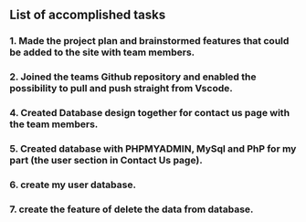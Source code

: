 ## List of accomplished tasks

### 1. Made the project plan and brainstormed features that could be added to the site with team members.

### 2. Joined the teams Github repository and enabled the possibility to pull and push straight from Vscode.

### 4. Created Database design together for contact us page with the team members.

### 5. Created database with PHPMYADMIN, MySql and PhP for my part (the user section in Contact Us page).

### 6. create my user database.

### 7. create the feature of delete the data from database.

